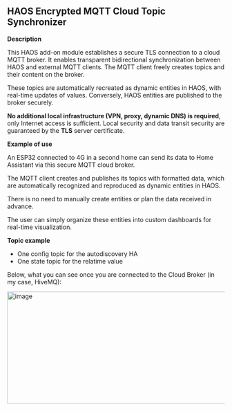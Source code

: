 ## HAOS Encrypted MQTT Cloud Topic Synchronizer

**Description**

This HAOS add-on module establishes a secure TLS connection to a cloud MQTT broker. 
It enables transparent bidirectional synchronization between HAOS and external MQTT clients.
The MQTT client freely creates topics and their content on the broker.

These topics are automatically recreated as dynamic entities in HAOS, with real-time updates of values. 
Conversely, HAOS entities are published to the broker securely. 

**No additional local infrastructure (VPN, proxy, dynamic DNS) is required**, only Internet access is sufficient. 
Local security and data transit security are guaranteed by the **TLS** server certificate.

**Example of use**

An ESP32 connected to 4G in a second home can send its data to Home Assistant via this secure MQTT cloud broker.

The MQTT client creates and publishes its topics with formatted data, which are automatically recognized and reproduced as dynamic entities in HAOS. 

There is no need to manually create entities or plan the data received in advance. 

The user can simply organize these entities into custom dashboards for real-time visualization.

**Topic example**

* One config topic for the autodiscovery HA
* One state topic for the relatime value
  
Below, what you can see once you are connected to the Cloud Broker (in my case, HiveMQ):

<img width="597" height="259" alt="image" src="https://github.com/user-attachments/assets/587d1472-ac84-4f31-bf16-4e9fafa251a7" />

